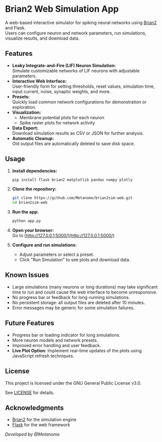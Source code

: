 # Brian2 Web Simulation App

A web-based interactive simulator for spiking neural networks using [Brian2](https://brian2.readthedocs.io/) and Flask.  
Users can configure neuron and network parameters, run simulations, visualize results, and download data.

## Features

- **Leaky Integrate-and-Fire (LIF) Neuron Simulation:**  
  Simulate customizable networks of LIF neurons with adjustable parameters.
- **Interactive Web Interface:**  
  User-friendly form for setting thresholds, reset values, simulation time, input current, noise, synaptic weights, and more.
- **Presets:**  
  Quickly load common network configurations for demonstration or exploration.
- **Visualization:**  
  - Membrane potential plots for each neuron  
  - Spike raster plots for network activity
- **Data Export:**  
  Download simulation results as CSV or JSON for further analysis.
- **Automatic Cleanup:**  
  Old output files are automatically deleted to save disk space.

## Usage

1. **Install dependencies:**

    ```bash
    pip install flask brian2 matplotlib pandas numpy plotly
    ```

2. **Clone the repository:**

    ```bash
    git clone https://github.com/Metanome/brian2sim-web.git
    cd brian2sim-web
    ```

3. **Run the app:**

    ```bash
    python app.py
    ```

4. **Open your browser:**  
   Go to [http://127.0.0.1:5000/](http://127.0.0.1:5000/)

5. **Configure and run simulations:**  
   - Adjust parameters or select a preset.
   - Click "Run Simulation" to see plots and download data.

## Known Issues

- Large simulations (many neurons or long durations) may take significant time to run and could cause the web interface to become unresponsive.
- No progress bar or feedback for long-running simulations.
- No persistent storage: all output files are deleted after 10 minutes.
- Error messages may be generic for some simulation failures.

## Future Features

- Progress bar or loading indicator for long simulations.
- More neuron models and network presets.
- Improved error handling and user feedback.
- **Live Plot Option**: Implement real-time updates of the plots using JavaScript refresh techniques.

## License

This project is licensed under the GNU General Public License v3.0.

See [LICENSE](https://www.gnu.org/licenses/gpl-3.0.en.html) for details.

## Acknowledgments

- [Brian2](https://brian2.readthedocs.io/) for the simulation engine
- [Flask](https://flask.palletsprojects.com/) for the web framework

*Developed by @Metanome*
